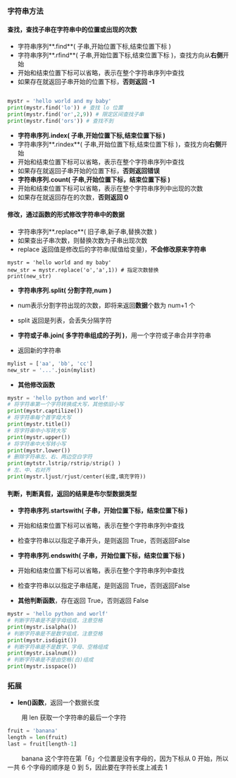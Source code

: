 







### 字符串方法
#### 查找，查找子串在字符串中的位置或出现的次数

* 字符串序列**.find**( 子串,开始位置下标,结束位置下标 )
* 字符串序列**.rfind**( 子串,开始位置下标,结束位置下标 )，查找方向从**右侧**开始
* 开始和结束位置下标可以省略，表示在整个字符串序列中查找
* 如果存在就返回子串开始的位置下标，**否则返回 -1**

```python

mystr = 'hello world and my baby'
print(mystr.find('lo')) # 查找 lo 位置
print(mystr.find('or',2,9)) # 限定区间查找子串
print(mystr.find('ors')) # 查找不到

```

* **字符串序列.index( 子串,开始位置下标,结束位置下标 )**
* 字符串序列**.rindex**( 子串,开始位置下标,结束位置下标 )，查找方向**右侧**开始
* 开始和结束位置下标可以省略，表示在整个字符串序列中查找
* 如果存在就返回子串开始的位置下标，**否则返回错误**
* **字符串序列.count( 子串,开始位置下标，结束位置下标 )**
* 开始和结束位置下标可以省略，表示在整个字符串序列中出现的次数
* 如果存在就返回存在的次数，**否则返回 0**


#### 修改，通过函数的形式修改字符串中的数据

* 字符串序列**.replace**( 旧子串,新子串,替换次数 )
* 如果查出子串次数，则替换次数为子串出现次数
* replace 返回值是修改后的字符串(赋值给变量)，**不会修改原来字符串**

```
mystr = 'hello world and my baby'
new_str = mystr.replace('o','a',1)) # 指定次数替换
print(new_str)
```

* **字符串序列.split( 分割字符,num )**
* num表示分割字符出现的次数，即将来返回**数据**个数为 num+1 个
* split 返回是列表，会丢失分隔字符


* **字符或子串.join( 多字符串组成的子列 )**，用一个字符或子串合并字符串
* 返回新的字符串


```python
mylist = ['aa', 'bb', 'cc']
new_str = '...'.join(mylist)

```

* **其他修改函数**


```python
mystr = 'hello python and worlf'
# 将字符串第一个字符转换成大写，其他依旧小写
print(mystr.captilize())
# 将字符串每个首字母大写
print(mystr.title())
# 将字符串中小写转大写
print(mystr.upper())
# 将字符串中大写转小写
print(mystr.lower())
# 删除字符串左、右、两边空白字符
print(mytstr.lstrip/rstrip/strip() )
# 左、中、右对齐
print(mystr.ljust/rjust/center(长度,填充字符))
```

#### 判断，判断真假，返回的结果是布尔型数据类型

* **字符串序列.startswith( 子串，开始位置下标，结束位置下标 )**
* 开始和结束位置下标可以省略，表示在整个字符串序列中查找
* 检查字符串以以指定子串开头，是则返回 True，否则返回False

* **字符串序列.endswith( 子串，开始位置下标，结束位置下标 )**
* 开始和结束位置下标可以省略，表示在整个字符串序列中查找
* 检查字符串以以指定子串结尾，是则返回 True，否则返回False


* **其他判断函数**，存在返回 True，否则返回 False


```python
mystr = 'hello python and worlf'
# 判断字符串是不是字母组成，注意空格
print(mystr.isalpha())
# 判断字符串是不是数字组成，注意空格
print(mystr.isdigit())
# 判断字符串是不是数字、字母、空格组成
print(mystr.isalnum())
# 判断字符串是不是由空格(白)组成
print(mystr.isspace())
```


### 拓展
* **len()函数**，返回一个数据长度

&emsp;&emsp; 用 len 获取一个字符串的最后一个字符
```python
fruit = 'banana'
length = len(fruit)
last = fruit[length-1]

```
&emsp;&emsp; banana 这个字符在第「6」个位置是没有字母的，因为下标从 0 开始，所以一共 6 个字母的顺序是 0 到 5，因此要在字符长度上减去 1







